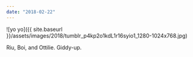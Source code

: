 ```yaml
---
date: "2018-02-22"
---
```


![yo yo]({{ site.baseurl }}/assets/images/2018/tumblr_p4kp2o1kdL1r16syio1_1280-1024x768.jpg)

Riu, Boi, and Ottilie. Giddy-up.
